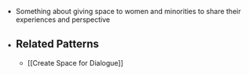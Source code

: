 - Something about giving space to women and minorities to share their experiences and perspective
- ## Related Patterns
	- [[Create Space for Dialogue]]
